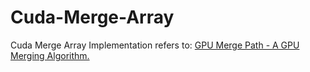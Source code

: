 # Cuda-Merge-Array

Cuda Merge Array Implementation refers to: <a href=https://dl.acm.org/doi/abs/10.1145/2304576.2304621>GPU Merge Path - A GPU Merging Algorithm.</a>
